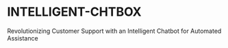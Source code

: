 # INTELLIGENT-CHTBOX
Revolutionizing Customer Support with an Intelligent Chatbot  for Automated Assistance
